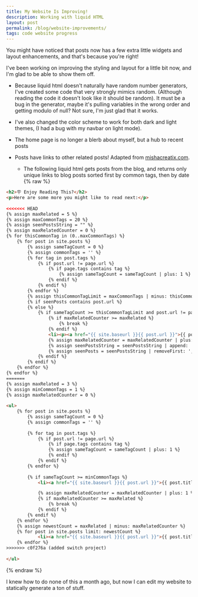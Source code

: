 ```yaml
---
title: My Website Is Improving!
description: Working with liquid HTML
layout: post
permalink: /blog/website-improvements/
tags: code website progress
---
```


You might have noticed that posts now has a few extra little widgets and layout enhancements, and that's because you're right!

I've been working on improving the styling and layout for a little bit now, and I'm glad to be able to show them off.

* Because liquid html doesn't naturally have random number generators, I've created some code that very strongly mimics random. (Although reading the code it doesn't look like it should be random). It must be a bug in the generator, maybe it's pulling variables in the wrong order and getting modulo of null? Not sure, I'm just glad that it works.

* I've also changed the color scheme to work for both dark and light themes, (I had a bug with my navbar on light mode).

* The home page is no longer a blerb about myself, but a hub to recent posts

* Posts have links to other related posts! Adapted from [mishacreatix.com](https://www.mishacreatrix.com/jekyll-related-posts).

    * The following liquid html gets posts from the blog, and returns only unique links to blog posts sorted first by common tags, then by date
{% raw %}
```html
<h2>🪧 Enjoy Reading This?</h2>
<p>Here are some more you might like to read next:</p>
    
<<<<<<< HEAD
{% assign maxRelated = 5 %}
{% assign maxCommonTags = 20 %} 
{% assign seenPostsString = "" %}
{% assign maxRelatedCounter = 0 %}
{% for thisCommonTag in (0..maxCommonTags) %}
	{% for post in site.posts %}
    	{% assign sameTagCount = 0 %}
    	{% assign commonTags = '' %}
		{% for tag in post.tags %}
			{% if post.url != page.url %}
            	{% if page.tags contains tag %}
            		{% assign sameTagCount = sameTagCount | plus: 1 %}
            	{% endif %}
        	{% endif %}
		{% endfor %}
		{% assign thisCommonTagLimit = maxCommonTags | minus: thisCommonTag %}
		{% if seenPosts contains post.url %}
		{% else %}
    		{% if sameTagCount >= thisCommonTagLimit and post.url != page.url %}
        		{% if maxRelatedCounter >= maxRelated %}
            		{% break %}
        		{% endif %}
				<li><p><a href="{{ site.baseurl }}{{ post.url }}">{{ post.title }}</a> - 📅 {% assign d = post.date | date: "%d" | plus:'0' %}{{ post.date | date: "%b" }} {% case d %}{% when 1 or 21 or 31 %}{{ d }}st{% when 2 or 22 %}{{ d }}nd{% when 3 or 23 %}{{ d }}rd{% else %}{{ d }}th{% endcase %} {{ post.date | date: "%Y" }}
        		{% assign maxRelatedCounter = maxRelatedCounter | plus: 1 %}
				{% assign seenPostsString = seenPostsString | append: ',' | append: post.url %}
				{% assign seenPosts = seenPostsString | removeFirst: ',' | split: ',' %}
			{% endif %}
		{% endif %}
	{% endfor %}
{% endfor %}
=======
{% assign maxRelated = 3 %}
{% assign minCommonTags = 1 %}
{% assign maxRelatedCounter = 0 %}
    
<ul>
	{% for post in site.posts %}
    	{% assign sameTagCount = 0 %}
        {% assign commonTags = '' %}
    
		{% for tag in post.tags %}
        	{% if post.url != page.url %}
            	{% if page.tags contains tag %}
            	{% assign sameTagCount = sameTagCount | plus: 1 %}
            	{% endif %}
            {% endif %}
		{% endfor %}
    
        {% if sameTagCount >= minCommonTags %}
    		<li><a href="{{ site.baseurl }}{{ post.url }}">{{ post.title }}</a></li>

            {% assign maxRelatedCounter = maxRelatedCounter | plus: 1 %}
            {% if maxRelatedCounter >= maxRelated %}
                {% break %}
            {% endif %}
		{% endif %}
	{% endfor %}
	{% assign newestCount = maxRelated | minus: maxRelatedCounter %}
	{% for post in site.posts limit: newestCount %} 
    		<li><a href="{{ site.baseurl }}{{ post.url }}">{{ post.title }}</a></li>
	{% endfor %}
>>>>>>> c0f276a (added switch project)
		
</ul>
```
{% endraw %}

I knew how to do none of this a month ago, but now I can edit my website to statically generate a ton of stuff.